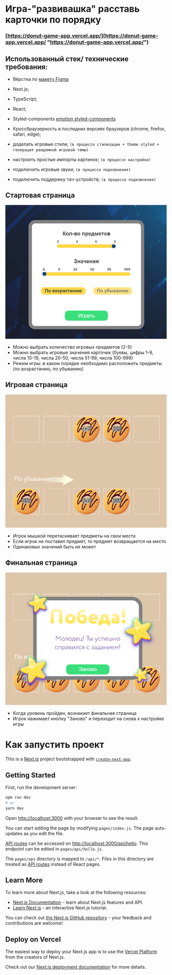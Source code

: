 # Игра-"развивашка" расставь карточки по порядку  
### [https://donut-game-app.vercel.app/](https://donut-game-app.vercel.app/ "https://donut-game-app.vercel.app/")

## Использованный стек/ технические требования:
 
+ Вёрстка по [макету Figma](https://www.figma.com/file/Ttn7siGjRcFZ0OzPbT2Xxg/%D0%A2%D0%B5%D1%81%D1%82%D0%BE%D0%B2%D0%BE%D0%B5?node-id=1%3A2642 "https://www.figma.com/file/Ttn7siGjRcFZ0OzPbT2Xxg/%D0%A2%D0%B5%D1%81%D1%82%D0%BE%D0%B2%D0%BE%D0%B5?node-id=1%3A2642")
+ Next.js;
+ TypeScript;
+ React;
+ Styled-components [emotion styled-components](https://emotion.sh/docs/styled "https://emotion.sh/docs/styled")
+ Кроссбраузерность в последних версиях браузеров (chrome, firefox, safari, edge);
 
+ доделать игровые стили; `(в процессе стилизации + theme styled + генерация рандомной игровой темы)`
+ настроить простые импорты картинок; `(в процессе настройки)`
+ подключить игровые звуки; `(в процессе подключения)`
+ подключить поддержку тач-устройств; `(в процессе подключения)`




 ## Стартовая страница
![image](https://github.com/Anastasia-kot/donut-game-app/blob/main/.screenshots/localhost_3000_%20(2).png)
+ Можно выбрать количество игровых предметов (2-5)
+ Можно выбрать игровые значения карточек (буквы, цифры 1-9, числа 10-19, числа 20-50, числа 51-99, числа 100-999)
+ Режим игры: в каком порядке необходимо расположить предметы (по возрастанию, по убыванию)

 ## Игровая страница
![image](https://github.com/Anastasia-kot/donut-game-app/blob/main/.screenshots/localhost_3000_%20(4).png)
+ Игрок мышкой перетаскивает предметы на свои места
+ Если игрок не поставил предмет, то предмет возвращается на место
+ Одинаковых значений быть не может

 ## Финальная страница
![image](https://github.com/Anastasia-kot/donut-game-app/blob/main/.screenshots/localhost_3000_%20(3).png)
+ Когда уровень пройден, возникает финальная страница
+ Игрок нажимает кнопку "Заново" и переходит на снова к настройке игры


 

 





# Как запустить проект

This is a [Next.js](https://nextjs.org/) project bootstrapped with [`create-next-app`](https://github.com/vercel/next.js/tree/canary/packages/create-next-app).

## Getting Started

First, run the development server:

```bash
npm run dev
# or
yarn dev
```

Open [http://localhost:3000](http://localhost:3000) with your browser to see the result.

You can start editing the page by modifying `pages/index.js`. The page auto-updates as you edit the file.

[API routes](https://nextjs.org/docs/api-routes/introduction) can be accessed on [http://localhost:3000/api/hello](http://localhost:3000/api/hello). This endpoint can be edited in `pages/api/hello.js`.

The `pages/api` directory is mapped to `/api/*`. Files in this directory are treated as [API routes](https://nextjs.org/docs/api-routes/introduction) instead of React pages.

## Learn More

To learn more about Next.js, take a look at the following resources:

- [Next.js Documentation](https://nextjs.org/docs) - learn about Next.js features and API.
- [Learn Next.js](https://nextjs.org/learn) - an interactive Next.js tutorial.

You can check out [the Next.js GitHub repository](https://github.com/vercel/next.js/) - your feedback and contributions are welcome!

## Deploy on Vercel

The easiest way to deploy your Next.js app is to use the [Vercel Platform](https://vercel.com/new?utm_medium=default-template&filter=next.js&utm_source=create-next-app&utm_campaign=create-next-app-readme) from the creators of Next.js.

Check out our [Next.js deployment documentation](https://nextjs.org/docs/deployment) for more details.
